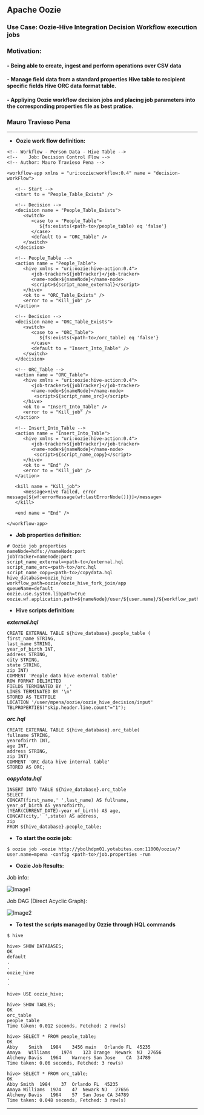 ## Apache Oozie
### Use Case: Oozie-Hive Integration Decision Workflow execution jobs

### Motivation: 
#### - Being able to create, ingest and perform operations over CSV data
#### - Manage field data from a standard properties Hive table to recipient specific fields Hive ORC data format table. 
#### - Appliying Oozie workflow decision jobs and placing job parameters into the corresponding properties file as best pratice.

### Mauro Travieso Pena

---
* **Oozie work flow definition:**
```
<!-- Workflow - Person Data - Hive Table -->
<!--    Job: Decision Control Flow -->
<!-- Author: Mauro Travieso Pena -->

<workflow-app xmlns = "uri:oozie:workflow:0.4" name = "decision-workFlow">

   <!-- Start -->
   <start to = "People_Table_Exists" />

   <!-- Decision -->
   <decision name = "People_Table_Exists">
      <switch>
         <case to = "People_Table">
            ${fs:exists(<path-to>/people_table) eq 'false'}
         </case>
         <default to = "ORC_Table" />
      </switch>
   </decision>

   <!-- People_Table -->
   <action name = "People_Table">
      <hive xmlns = "uri:oozie:hive-action:0.4">
         <job-tracker>${jobTracker}</job-tracker>
         <name-node>${nameNode}</name-node>
         <script>${script_name_external}</script>
      </hive>
      <ok to = "ORC_Table_Exists" />
      <error to = "Kill_job" />
   </action>

   <!-- Decision -->
   <decision name = "ORC_Table_Exists">
      <switch>
         <case to = "ORC_Table">
            ${fs:exists(<path-to>/orc_table) eq 'false'}
         </case>
         <default to = "Insert_Into_Table" />
      </switch>
   </decision>

   <!-- ORC_Table -->
   <action name = "ORC_Table">
      <hive xmlns = "uri:oozie:hive-action:0.4">
         <job-tracker>${jobTracker}</job-tracker>
         <name-node>${nameNode}</name-node>
	      <script>${script_name_orc}</script>
      </hive>
      <ok to = "Insert_Into_Table" />
      <error to = "Kill_job" />
   </action>

   <!-- Insert_Into_Table -->
   <action name = "Insert_Into_Table">
      <hive xmlns = "uri:oozie:hive-action:0.4">
         <job-tracker>${jobTracker}</job-tracker>
         <name-node>${nameNode}</name-node>
	      <script>${script_name_copy}</script>
      </hive>
      <ok to = "End" />
      <error to = "Kill_job" />
   </action>
   
   <kill name = "Kill_job">
      <message>Hive failed, error message[${wf:errorMessage(wf:lastErrorNode())}]</message>
   </kill>
	
   <end name = "End" />

</workflow-app>
```

* **Job properties definition:**
```
# Oozie job properties
nameNode=hdfs://nameNode:port
jobTracker=namenode:port
script_name_external=<path-to>/external.hql
script_name_orc=<path-to>/orc.hql
script_name_copy=<path-to>/copydata.hql
hive_database=oozie_hive
workflow_path=oozie/oozie_hive_fork_join/app
queueName=default
oozie.use.system.libpath=true
oozie.wf.application.path=${nameNode}/user/${user.name}/${workflow_path}
```

* **Hive scripts definition:**

***external.hql***
```
CREATE EXTERNAL TABLE ${hive_database}.people_table (
first_name STRING,
last_name STRING,
year_of_birth INT,
address STRING,
city STRING,
state STRING,
zip INT)
COMMENT 'People data hive external table'
ROW FORMAT DELIMITED
FIELDS TERMINATED BY ','
LINES TERMINATED BY '\n'
STORED AS TEXTFILE
LOCATION '/user/mpena/oozie/oozie_hive_decision/input'
TBLPROPERTIES("skip.header.line.count"="1");
```

***orc.hql***
```
CREATE EXTERNAL TABLE ${hive_database}.orc_table(
fullname STRING, 
yearofbirth INT,
age INT,         
address STRING,
zip INT)
COMMENT 'ORC data hive internal table'
STORED AS ORC;
```

***copydata.hql***
```
INSERT INTO TABLE ${hive_database}.orc_table
SELECT
CONCAT(first_name,' ',last_name) AS fullname,
year_of_birth AS yearofbirth,
(YEAR(CURRENT_DATE)-year_of_birth) AS age,
CONCAT(city,' ',state) AS address,
zip
FROM ${hive_database}.people_table;
```

* **To start the oozie job:**
```
$ oozie job -oozie http://ybolhdpm01.yotabites.com:11000/oozie/?user.name=mpena -config <path-to>/job.properties -run
```

* **Oozie Job Results:**

Job info:

![Image1](./Images/1.png)

Job DAG (Direct Acyclic Graph):

![Image2](./Images/2.png)

* **To test the scripts managed by Ozzie through HQL commands**
```
$ hive
```
```
hive> SHOW DATABASES;
OK
default
.
.
oozie_hive
.
.
```
```
hive> USE oozie_hive;
```
```
hive> SHOW TABLES;
OK
orc_table
people_table
Time taken: 0.012 seconds, Fetched: 2 row(s)
```
```
hive> SELECT * FROM people_table;
OK
Abby	Smith	1984	3456 main	Orlando	FL	45235
Amaya	Williams	1974	123 Orange	Newark	NJ	27656
Alchemy	Davis	1964	Warners	San Jose	CA	34789
Time taken: 0.06 seconds, Fetched: 3 row(s)
```
```
hive> SELECT * FROM orc_table;
OK
Abby Smith	1984	37	Orlando FL	45235
Amaya Williams	1974	47	Newark NJ	27656
Alchemy Davis	1964	57	San Jose CA	34789
Time taken: 0.048 seconds, Fetched: 3 row(s)
```
---

